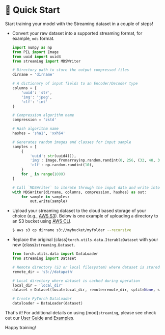 # 🚀 Quick Start

Start training your model with the Streaming dataset in a couple of steps!

- Convert your raw dataset into a supported streaming format, for example, `mds` format.

    ```python
    import numpy as np
    from PIL import Image
    from uuid import uuid4
    from streaming import MDSWriter

    # Directory path to store the output compressed files
    dirname = 'dirname'

    # A dictionary of input fields to an Encoder/Decoder type
    columns = {
        'uuid': 'str',
        'img': 'jpeg',
        'clf': 'int'
    }

    # Compression algorithm name
    compression = 'zstd'

    # Hash algorithm name
    hashes = 'sha1', 'xxh64'

    # Generates random images and classes for input sample
    samples = [
        {
            'uuid': str(uuid4()),
            'img': Image.fromarray(np.random.randint(0, 256, (32, 48, 3), np.uint8)),
            'clf': np.random.randint(10),
        }
        for _ in range(1000)
    ]

    # Call `MDSWriter` to iterate through the input data and write into a shard `mds` file
    with MDSWriter(dirname, columns, compression, hashes) as out:
        for sample in samples:
            out.write(sample)
    ```

- Upload your streaming dataset to the cloud based storage of your choice (e.g., [AWS S3](https://aws.amazon.com/s3/)). Below is one example of uploading a directory to an S3 bucket using [AWS CLI](https://aws.amazon.com/cli/).
    <!--pytest.mark.skip-->
    ```bash
    $ aws s3 cp dirname s3://mybucket/myfolder --recursive
    ```

- Replace the original {class}`torch.utils.data.IterableDataset` with your new {class}`streaming.Dataset`.
    <!--pytest.mark.skip-->
    ```python
    from torch.utils.data import DataLoader
    from streaming import Dataset

    # Remote directory (S3 or local filesystem) where dataset is stored
    remote_dir = 's3://datapath'

    # Local directory where dataset is cached during operation
    local_dir = 'local_dir'
    dataset = Dataset(local=local_dir, remote=remote_dir, split=None, shuffle=True)

    # Create PyTorch DataLoader
    dataloader = DataLoader(dataset)
    ```

That's it!  For additional details on using {mod}`streaming`, please see check out our [User Guide](user_guide.md) and [Examples](examples/).

Happy training!
